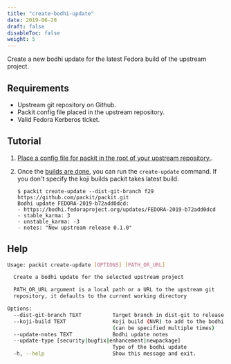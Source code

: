 ```yaml
---
title: "create-bodhi-update"
date: 2019-06-28
draft: false
disableToc: false
weight: 5
---
```


Create a new bodhi update for the latest Fedora build of the upstream project.


## Requirements

* Upstream git repository on Github.
* Packit config file placed in the upstream repository.
* Valid Fedora Kerberos ticket.


## Tutorial

1. [Place a config file for packit in the root of your upstream repository.](/docs/configuration/).

2. Once the [builds are done](/docs/cli/build/), you can run the `create-update` command.
   If you don't specify the koji builds packit takes latest build.
   ```
   $ packit create-update --dist-git-branch f29 https://github.com/packit/packit.git
   Bodhi update FEDORA-2019-b72add0dcd:
   - https://bodhi.fedoraproject.org/updates/FEDORA-2019-b72add0dcd
   - stable_karma: 3
   - unstable_karma: -3
   - notes: "New upstream release 0.1.0"
   ```

## Help

```bash
Usage: packit create-update [OPTIONS] [PATH_OR_URL]

  Create a bodhi update for the selected upstream project

  PATH_OR_URL argument is a local path or a URL to the upstream git
  repository, it defaults to the current working directory

Options:
  --dist-git-branch TEXT          Target branch in dist-git to release into.
  --koji-build TEXT               Koji build (NVR) to add to the bodhi update
                                  (can be specified multiple times)
  --update-notes TEXT             Bodhi update notes
  --update-type [security|bugfix|enhancement|newpackage]
                                  Type of the bodhi update
  -h, --help                      Show this message and exit.
```

